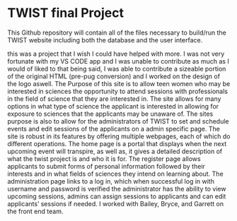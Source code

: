 # TWIST final Project

This Github repository will contain all of the files necessary to build/run the TWIST website including both the database and the user interface.

this was a project that I wish I could have helped with more. I was not very fortunate with my VS CODE app and I was unable to contribute as much as I would of liked to
that being said, I was able to contribute a sizeable portion of the original HTML (pre-pug conversion) and I worked on the design of the logo aswell.
The Purpose of this site is to allow teen women who may be interested in sciences the opportunity to attend sessions with professionals in the field of science 
that they are interested in. The site allows for many options in what type of science the applicant is interested in allowing for exposure to sciences that the 
applicants may be unaware of. The sites purpose is also to allow for the administrators of TWIST to set and schedule events and edit sessions of the applicants 
on a admin specific page. The site is robust in its features by offering multiple webpages, each of which do different operations. The home page is a portal that 
displays when the next upcoming event will transpire, as well as, it gives a detailed description of what the twist project is and who it is for. 
The register page allows applicants to submit forms of personal information followed by their interests and in what fields of sciences they intend on learning about. 
The administration page links to a log in, which when successful log in with username and password is verified the administrator has the ability to view upcoming 
sessions, admins can assign sessions to applicants and can edit applicants’ sessions if needed. 
I worked with Bailey, Bryce, and Garrett on the front end team.
